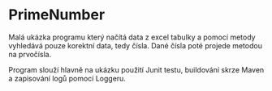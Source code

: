 # PrimeNumber

Malá ukázka programu který načítá data z excel tabulky a pomocí metody vyhledává pouze korektní data, tedy čísla.
Dané čísla poté projede metodou na prvočísla.

Program slouží hlavně na ukázku použití Junit testu, buildování skrze Maven a zapisování logů pomocí Loggeru.

